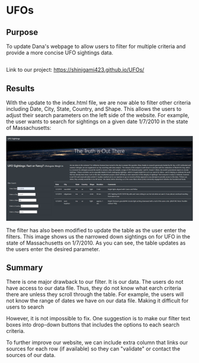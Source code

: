 # UFOs

## Purpose
To update Dana's webpage to allow users to filter for multiple criteria and provide a more concise UFO sightings data.

##
Link to our project: https://shinigami423.github.io/UFOs/

## Results
With the update to the index.html file, we are now able to filter other criteria including Date, City, State, Country, and Shape. This allows the users to adjust their search parameters on the left side of the website. For example, the user wants to search for sightings on a given date 1/7/2010 in the state of Massachusetts:

![](static/images/image_1.PNG)

The filter has also been modified to update the table as the user enter the filters. This image shows us the narrowed down sightings on for UFO in the state of Massachusetts on 1/7/2010. As you can see, the table updates as the users enter the desired parameter.


## Summary
There is one major drawback to our filter. It is our data. The users do not have access to our data file. Thus, they do not know what earch criteria there are unless they scroll through the table. For example, the users will not know the range of dates we have on our data file. Making it difficult for users to search

However, it is not impossible to fix. One suggestion is to make our filter text boxes into drop-down buttons that includes the options to each search criteria.

To further improve our website, we can include extra column that links our sources for each row (if available) so they can "validate" or contact the sources of our data.




